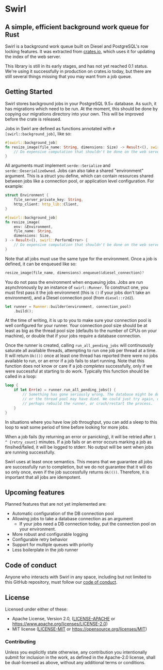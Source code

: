 Swirl
=====

A simple, efficient background work queue for Rust
--------------------------------------------------

Swirl is a background work queue built on Diesel and PostgreSQL's row locking
features. It was extracted from [crates.io](crates.io), which uses it for
updating the index of the web server.

This library is still in its early stages, and has not yet reached 0.1 status.
We're using it successfully in production on crates.io today, but there are
still several things missing that you may want from a job queue.

## Getting Started

Swirl stores background jobs in your PostgreSQL 9.5+ database. As such, it has
migrations which need to be run. At the moment, this should be done by copying
our migrations directory into your own. This will be improved before the crate
is released.

Jobs in Swirl are defined as functions annotated with
`#[swirl::background_job]`, like so:

```rust
#[swirl::background_job]
fn resize_image(file_name: String, dimensions: Size) -> Result<(), swirl::PerformError> {
    // Do expensive computation that shouldn't be done on the web server
}
```

All arguments must implement `serde::Serialize` and `serde::DeserializeOwned`.
Jobs can also take a shared "environment" argument. This is a struct you define,
which can contain resources shared between jobs like a connection pool, or
application level configuration. For example:

```rust
struct Environment {
    file_server_private_key: String,
    http_client: http_lib::Client,
}

#[swirl::background_job]
fn resize_image(
    env: &Environment,
    file_name: String,
    dimensions: Size,
) -> Result<(), swirl::PerformError> {
    // Do expensive computation that shouldn't be done on the web server
}
```

Note that all jobs must use the same type for the environment.
Once a job is defined, it can be enqueued like so:

```rust
resize_image(file_name, dimensions).enqueue(&diesel_connection)?
```

You do not pass the environment when enqueuing jobs.
Jobs are run asynchronously by an instance of `swirl::Runner`. To construct
one, you must first pass it the job environment (this is `()` if your jobs don't
take an environment), and a Diesel connection pool (from `diesel::r2d2`).

```rust
let runner = Runner::builder(environment, connection_pool)
    .build();
```

At the time of writing, it is up to you to make sure your connection pool is
well configured for your runner. Your connection pool size should be at least as
big as the thread pool size (defaults to the number of CPUs on your machine), or
double that if your jobs require a database connection.

Once the runner is created, calling `run_all_pending_jobs` will continuously
saturate all available threads, attempting to run one job per thread at a time.
It will return `Ok(())` once at least one thread has reported there were no jobs
available to run, or an error if a job fails to start running. Note that this
function does not know or care if a job *completes* successfully, only if we
were successful at starting to do work. Typically this function should be called
in a loop:

```rust
loop {
    if let Err(e) = runner.run_all_pending_jobs() {
        // Something has gone seriously wrong. The database might be down,
        // or the thread pool may have died. We could just try again, or
        // perhaps rebuild the runner, or crash/restart the process.
    }
}
```

In situations where you have low job throughput, you can add a sleep to this
loop to wait some period of time before looking for more jobs.

When a job fails (by returning an error or panicking), it will be retried after
`1 ^ {retry_count}` minutes. If a job fails or an error occurs marking a job as
finsihed/failed, it will be logged to stderr. No output will be sent when jobs
are running successfully.

Swirl uses at least once semantics. This means that we guarantee all jobs are
successfully run to completion, but we do not guarantee that it will do so only
once, even if the job successfully returns `Ok(())`. Therefore, it is important
that all jobs are idempotent.

## Upcoming features

Planned features that are not yet implemented are:

- Automatic configuration of the DB connection pool
- Allowing jobs to take a database connection as an argument
  - If your jobs need a DB connection today, put the connection pool on your
    environment.
- More robust and configurable logging
- Configurable retry behavior
- Support for multiple queues with priority
- Less boilerplate in the job runner

## Code of conduct

Anyone who interacts with Swirl in any space, including but not limited to
this GitHub repository, must follow our [code of conduct](https://github.com/sgrif/swirl/blob/master/code_of_conduct.md).

## License

Licensed under either of these:

 * Apache License, Version 2.0, ([LICENSE-APACHE](LICENSE-APACHE) or
   https://www.apache.org/licenses/LICENSE-2.0)
 * MIT license ([LICENSE-MIT](LICENSE-MIT) or
   https://opensource.org/licenses/MIT)

### Contributing

Unless you explicitly state otherwise, any contribution you intentionally submit
for inclusion in the work, as defined in the Apache-2.0 license, shall be
dual-licensed as above, without any additional terms or conditions.
